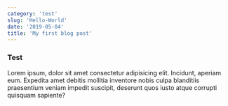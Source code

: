 ```yaml
---
category: 'test'
slug: 'Hello-World'
date: '2019-05-04'
title: 'My first blog post'
---
```


### Test

Lorem ipsum, dolor sit amet consectetur adipisicing elit. Incidunt, aperiam eum. Expedita amet debitis mollitia inventore nobis culpa blanditiis praesentium veniam impedit suscipit, deserunt quos iusto atque corrupti quisquam sapiente?
